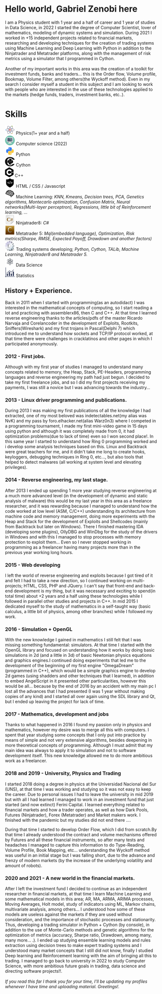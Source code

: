 <h1>Hello world, Gabriel Zenobi here</h1>
I am a Physics student with 1 year and a half of career and 1 year of studies in Data Science, in 2022 I started the degree of Computer Scientist, lover of mathematics, modeling of dynamic systems and simulation.
During 2021 I worked in +15 independent projects related to financial markets, researching and developing techniques for the creation of trading systems using Machine Learning and Deep Learning with Python in addition to the Ninjatrader and Metatrader platforms, along with the management of risk metrics using a simulator that I programmed in Cython.<br/><br/>
Another of my important works in this area was the creation of a toolkit for investment funds, banks and traders... this is the Order flow, Volume profile, Bookmap, Volume Filter, among others(the Wyckoff method).
Even in my search I consider myself a student in this subject and I am looking to work with people who are interested in the use of these technologies applied to the markets (hedge funds, traders, investment banks, etc..). 

<h1>Skills</h1>

![physics](/icons/physics_149702.png) Physics(1+ year and a half)<br/>
![computerscience](/icons/computer_23805.png) Computer science (2022)<br/>
![python](/icons/python_18894.png) Python<br/>
![cython](/icons/cython_icon_132455.png) Cython<br/>
![Cpp](/icons/c_icon_132529.png) C++<br/>
![WebDev](/icons/web_development_59971.png) HTML / CSS / Javascript<br/>
![ML](/icons/machine_learing_12855.png) Machine Learning: _KNN, Kmeans, Decision trees, PCA, Genetics algorithms, Montecarlo optimization, Confusion Matrix, Neural networks(Multi-layer perceptron), Regressions, little bit of Reinforcement learning, ..._<br/>
![CSharp](/icons/Csharp_423.png) Ninjatrader8: _C#_<br/>
![MQL5](/icons/mql_35041.png) Metatrader 5: _Mql(embedded language), Optimization, Risk metrics(Sharpe, RMSE, Expected Payoff, Drawdown and another factors)_<br/>
![system](/icons/system_1540.png) Trading systems developing; _Python, Cython, TALib, Machine Learning, Ninjatrader8 and Metatrader 5._<br/>
![datascience](/icons/data_science_150064.png) Data Science<br/>
![statistics](/icons/statistics_58023.png) Statistics<br/>

<h2>History + Experience.</h2>
Back in 2011 when I started with programming(as an autodidact) I was interested in the mathematical concepts of computing, so I start reading a lot and practicing with assemblerx86, then C and C++. At that time I learned reverse engineering thanks to the articles/pdfs of the master Ricardo Narvaja and Corelancoder in the development of Exploits, Rootkits, Sniffers(Wireshark) and my first trojans in Pascal(Delphi 7) which introduced me to understand how sockets and TCP/IP protocol worked, at that time there were challenges in cracklatinos and other pages in which I participated anonymously.

### 2012 - First jobs.
Although with my first year of studies I managed to understand many concepts related to memory, the Heap, Stack, PE-Headers, programming languages and reverse engineering my path had just begun. I decided to take my first freelance jobs, and so I did my first projects receiving my payments, I was still a novice but I was advancing towards the industry...

### 2013 - Linux driver programming and publications.
During 2013 I was making my first publications of all the knowledge I had extracted, one of my most beloved was indetectables.net(my alias was NvK) and my pass by foro.elhacker.net(alias Warz0n3) where I competed in a programming tournament, I made my first mini-video game in 15 days using python and although it was completely made from 0, it had optimization problems(due to lack of time) even so I won second place!.
In this same year I started to understand how Ring 0 programming worked and i develop some analysis techniques based on this. Linux and Backtrack were great teachers for me, and it didn't take me long to create hooks, keyloggers, debugging techniques in Ring 0, etc..., but also tools that helped to detect malwares (all working at system level and elevating privileges).

### 2014 - Reverse engineering, my last stage.
After 2013 I ended up spending 1 more year studying reverse engineering at a much more advanced level (in the development of dynamic and static analysis of malware) this would be my last year in this area as a freelance researcher, and it was rewarding because I managed to understand how the code worked at low level (ASM, C/C++) understanding its architecture from machine code and memory management, doing more experiments with the Heap and Stack for the development of Exploits and Shellcodes (mainly from Backtrack but later on Windows). There I finished mastering IDA (developing some plugins), OllyDBG and WinDbg for the study of the drivers in Windows and with this I managed to stop processes with memory protection to exploit them... Even so I never stopped working in programming as a freelancer having many projects more than in the previous year working long hours.

### 2015 - Web developing
I left the world of reverse engineering and exploits because I got tired of it and felt I had to take a new direction, so I continued working on multi-projects; HTML, CSS, PHP and JQuery. I can't say that front-end and back-end development is my thing, but it was necessary and exciting to spend(in total time) about +2 years and a half using these technologies while I followed in parallel other studies and projects in C++. In mid 2015 I dedicated myself to the study of mathematics in a self-taught way (basic calculus, a little bit of physics, among other branches) while I followed my work.

### 2016 - Simulation + OpenGL
With the new knowledge I gained in mathematics I still felt that I was missing something fundamental: simulators. At that time I started with the OpenGL library and focused on understanding how it works by doing basic simulations in 2d (and a little in 3d) of basic Newtonian physics equations and graphics engines.I continued doing experiments that led me to the development of the beginning of my first engine "OmegaDream"(programmed in C++), which would be a simple graphics engine to develop 2d games (using shadders and other techniques that I learned), in addition to embed AngelScript in it presented other particularities, however this would be all... because by the end of 2016 by an accident with my main pc I lost all the advances that I had presented (I was 1 year without making copies of any kind) and I started all over again using the SDL library and Qt, but I ended up leaving the project for lack of time.

### 2017 - Mathematics, development and jobs
Thanks to what happened in 2016 I found my passion only in physics and mathematics, however my desire was to merge all this with computers. I spent that year studying some concepts that I only put into practice by means of simple and not very extensive algorithms, besides deepening in more theoretical concepts of programming. Although I must admit that my main idea was always to apply it to simulation and not to software development itself. This new knowledge allowed me to do more ambitious work as a freelancer.

### 2018 and 2019 - University, Physics and Trading
I started 2018 doing a degree in physics at the Universidad Nacional del Sur (UNS), at that time I was working and studying so it was not easy to keep the career. Due to personal issues I had to leave the university in mid 2019 but with all I had learned I managed to work in an investment fund that just started (and now extinct) Ferini Capital. I learned everything related to financial markets and how a trader operates, as well as how Dark Pools, Futures (Ninjatrader), Forex (Metatrader) and Market makers work. I finished with the pandemic but my studies did not end there ....

During that time I started to develop Order Flow, which I did from scratch.By that time I already understood the contract and volume mechanisms offered by Futures and all these financial instruments, so after many tests and headaches I managed to capture this information to do Type-Reading, Volume Profile, Book Mapping, etc... understanding the Wyckoff method was useful in an initial stage but I was falling short, due to the advance and frenzy of modern markets (by the increase of the underlying volatility and amount of robots).

### 2020 and 2021 - A new world in the financial markets.
After I left the investment fund I decided to continue as an independent researcher in financial markets, at that time I learn Machine Learning and some mathematical models in this area; AR, MA, ARMA, ARIMA processes, Moving Averages, Holt model, study of indicators using ML, Markov chains, multivariate analysis, among others... I understood how some of these models are useless against the markets if they are used without consideration, and the importance of stochastic processes and stationarity. Thus, developing a trading simulator in Python + Cython (by console), in addition to the use of Monte-Carlo methods and genetic algorithms for the optimization of metrics (accuracy, Sharpe ratio, Drawdown, among many, many more... .).
I ended up studying ensemble learning models and rules extraction using decision trees to make expert trading systems and I understood many market concepts that I still did not know, finally I studied Deep learning and Reinforcement learning with the aim of bringing all this to trading.
I managed to go back to university in 2022 to study Computer Science, with more ambitious future goals in trading, data science and directing software projects!!.
<br/><br/>
<i>If you read this far I thank you for your time, I'll be updating my profiles whenever I have time and uploading material. Greetings!.</i> 

